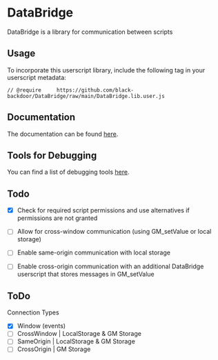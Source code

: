 # DataBridge
DataBridge is a library for communication between scripts


## Usage

To incorporate this userscript library, include the following tag in your userscript metadata:

`// @require     https://github.com/black-backdoor/DataBridge/raw/main/DataBridge.lib.user.js`

## Documentation
The documentation can be found [here](https://github.com/black-backdoor/DataBridge/blob/main/docs.md).

## Tools for Debugging
You can find a list of debugging tools [here](https://github.com/black-backdoor/DataBridge/tree/main/tools).

## Todo
- [x] Check for required script permissions and use alternatives if permissions are not granted
- [ ] Allow for cross-window communication (using GM_setValue or local storage)
- [ ] Enable same-origin communication with local storage
- [ ] Enable cross-origin communication with an additional DataBridge userscript that stores messages in GM_setValue


## ToDo
Connection Types
- [x] Window (events)
- [ ] CrossWindow | LocalStorage & GM Storage
- [ ] SameOrigin | LocalStorage & GM Storage
- [ ] CrossOrigin | GM Storage
